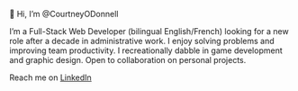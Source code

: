 👋 Hi, I’m @CourtneyODonnell

I’m a Full-Stack Web Developer (bilingual English/French) looking for a new role after a decade in administrative work. I enjoy solving problems and improving team productivity. I recreationally dabble in game development and graphic design. Open to collaboration on personal projects. 

Reach me on [LinkedIn](https://www.linkedin.com/in/courtney-i-odonnell/)



<!---
CourtneyODonnell/CourtneyODonnell is a ✨ special ✨ repository because its `README.md` (this file) appears on your GitHub profile.
You can click the Preview link to take a look at your changes.
--->
